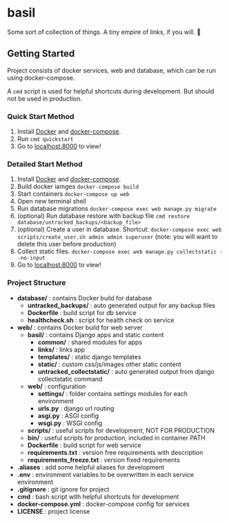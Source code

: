 # basil

Some sort of collection of things. A tiny empire of links, if you will. 🌱


## Getting Started

Project consists of docker services, web and database, which can be run using docker-compose.

A `cmd` script is used for helpful shortcuts during development. But should not be used in production.


### Quick Start Method

1. Install [Docker](https://docs.docker.com/docker-for-mac/install/) and 
	[docker-compose](https://docs.docker.com/compose/install/).
1. Run `cmd quickstart`
1. Go to [localhost:8000](http://localhost:8000) to view!


### Detailed Start Method

1. Install [Docker](https://docs.docker.com/docker-for-mac/install/) and 
	[docker-compose](https://docs.docker.com/compose/install/).
1. Build docker iamges `docker-compose build`
1. Start containers `docker-compose up web`
1. Open new terminal shell
1. Run database migrations `docker-compose exec web manage.py migrate`
1. (optional) Run database restore with backup file `cmd restore database/untracked_backups/<backup_file>`
1. (optional) Create a user in database. Shortcut: `docker-compose exec web scripts/create_user.sh admin admin superuser` (note: you will want to delete this user before production)
1. Collect static files. `docker-compose exec web manage.py collectstatic --no-input`
1. Go to [localhost:8000](http://localhost:8000) to view!


### Project Structure 

* **database/** : contains Docker build for database
	* **untracked_backups/** : auto generated output for any backup files
	* **Dockerfile** : build script for db service
	* **healthcheck.sh** : script for health check on service
* **web/** : contains Docker build for web server
	* **basil/** : contains Django apps and static content
		* **common/** : shared modules for apps
		* **links/** : links app
		* **templates/** : static django templates
		* **static/** : custom css/js/images other static content
		* **untracked_collectstatic/** : auto generated output from django collectstatic command
	* **web/** : configuration
		* **settings/** : folder contains settings modules for each environment
		* **urls.py** : django url routing 
		* **asgi.py** : ASGI config
		* **wsgi.py** : WSGI config
	* **scripts/** : useful scripts for development, NOT FOR PRODUCTION
	* **bin/** : useful scripts for production, included in container PATH
	* **Dockerfile** : build script for web service
	* **requirements.txt** : version free requirements with description
	* **requirements_freeze.txt** : version fixed requirements	
* **.aliases** : add some helpful aliases for development
* **.env** : environment variables to be overwritten in each service environment
* **.gitignore** : git ignore for project
* **cmd** : bash script with helpful shortcuts for development
* **docker-compose.yml** : docker-compose config for services
* **LICENSE** : project license


